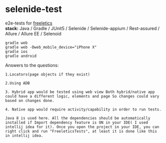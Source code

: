 # selenide-test

e2e-tests for [freeletics](https://github.com/JohnSQA/tests) \
**stack:** Java / Gradle / JUnit5 / Selenide / Selenide-appium / Rest-assured / Allure / Allure EE / Selenoid

`gradle web`\
`gradle web -Dweb_mobile_device="iPhone X"`\
`gradle ios`\
`gradle android`

Answers to the questions:

`1.Locators(page objects if they exist)`

`2.Using ADB`

`3. Hybrid app would be tested using web view
Both hybrid/native app could have a different logic, elements and page
So changes could vary based on changes done.`

`4. Native app would require activity/capability in order to run tests.`

`Java 8 is used here. All the dependencies should be automatically installed if Import dependency feature is ON in your IDE( I used intellij idea for it).
Once you open the project in your IDE, you can right click and run "FreeleticsTests", at least it is done like this in intellij idea.`
